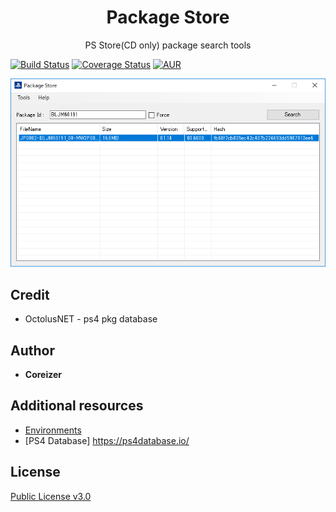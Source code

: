 <h1 align="center">Package Store</h1>
<p align="center">PS Store(CD only) package search tools</p>

[![Build Status](https://travis-ci.org/AlphaNyne/PackageStore.svg?branch=master)](https://travis-ci.org/AlphaNyne/PackageStore)
[![Coverage Status](https://coveralls.io/repos/github/AlphaNyne/PackageStore/badge.svg?branch=master)](https://coveralls.io/github/AlphaNyne/PackageStore?branch=master)
[![AUR](https://img.shields.io/github/license/AlphaNyne/PackageStore.svg)](LICENSE)

<img src="./doc/PackageStore.png">

## Credit
* OctolusNET - ps4 pkg database

## Author

* **Coreizer**

## Additional resources
* [Environments](https://www.psdevwiki.com/ps3/Environments)
* [PS4 Database] https://ps4database.io/

## License

[Public License v3.0](LICENSE)
